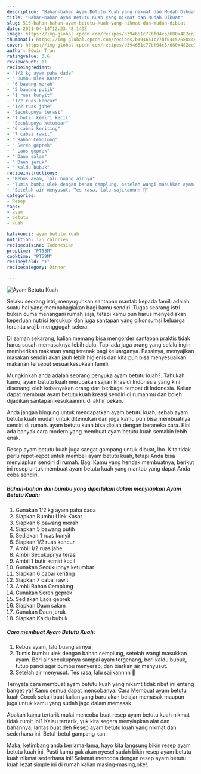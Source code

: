 ```yaml
---
description: "Bahan-bahan Ayam Betutu Kuah yang nikmat dan Mudah Dibuat"
title: "Bahan-bahan Ayam Betutu Kuah yang nikmat dan Mudah Dibuat"
slug: 516-bahan-bahan-ayam-betutu-kuah-yang-nikmat-dan-mudah-dibuat
date: 2021-04-14T12:23:48.149Z
image: https://img-global.cpcdn.com/recipes/b394651c77bf04c5/680x482cq70/ayam-betutu-kuah-foto-resep-utama.jpg
thumbnail: https://img-global.cpcdn.com/recipes/b394651c77bf04c5/680x482cq70/ayam-betutu-kuah-foto-resep-utama.jpg
cover: https://img-global.cpcdn.com/recipes/b394651c77bf04c5/680x482cq70/ayam-betutu-kuah-foto-resep-utama.jpg
author: Edwin Tran
ratingvalue: 3.6
reviewcount: 11
recipeingredient:
- "1/2 kg ayam paha dada"
- " Bumbu Ulek Kasar"
- "6 bawang merah"
- "5 bawang putih"
- "1 ruas kunyit"
- "1/2 ruas kencur"
- "1/2 ruas jahe"
- "Secukupnya terasi"
- "1 butir kemiri kecil"
- "Secukupnya ketumbar"
- "6 cabai keriting"
- "7 cabai rawit"
- " Bahan Cemplung"
- " Sereh geprek"
- " Laos geprek"
- " Daun salam"
- " Daun jeruk"
- " Kaldu bubuk"
recipeinstructions:
- "Rebus ayam, lalu buang airnya"
- "Tumis bumbu ulek dengan bahan cemplung, setelah wangi masukkan ayam. Beri air secukupnya sampai ayam tergenang, beri kaldu bubuk, tutup panci agar bumbu menyerap, dan biarkan air menyusut."
- "Setelah air menyusut. Tes rasa, lalu sajikannnn 🤤"
categories:
- Resep
tags:
- ayam
- betutu
- kuah

katakunci: ayam betutu kuah 
nutrition: 125 calories
recipecuisine: Indonesian
preptime: "PT33M"
cooktime: "PT59M"
recipeyield: "1"
recipecategory: Dinner

---
```



![Ayam Betutu Kuah](https://img-global.cpcdn.com/recipes/b394651c77bf04c5/680x482cq70/ayam-betutu-kuah-foto-resep-utama.jpg)

Selaku seorang istri, menyuguhkan santapan mantab kepada famili adalah suatu hal yang membahagiakan bagi kamu sendiri. Tugas seorang istri bukan cuma menangani rumah saja, tetapi kamu pun harus menyediakan keperluan nutrisi tercukupi dan juga santapan yang dikonsumsi keluarga tercinta wajib menggugah selera.

Di zaman  sekarang, kalian memang bisa mengorder santapan praktis tidak harus susah memasaknya lebih dulu. Tapi ada juga orang yang selalu ingin memberikan makanan yang terenak bagi keluarganya. Pasalnya, menyajikan masakan sendiri akan jauh lebih higienis dan kita pun bisa menyesuaikan makanan tersebut sesuai kesukaan famili. 



Mungkinkah anda adalah seorang penyuka ayam betutu kuah?. Tahukah kamu, ayam betutu kuah merupakan sajian khas di Indonesia yang kini disenangi oleh kebanyakan orang dari berbagai tempat di Indonesia. Kalian dapat membuat ayam betutu kuah kreasi sendiri di rumahmu dan boleh dijadikan santapan kesukaanmu di akhir pekan.

Anda jangan bingung untuk mendapatkan ayam betutu kuah, sebab ayam betutu kuah mudah untuk ditemukan dan juga kamu pun bisa membuatnya sendiri di rumah. ayam betutu kuah bisa diolah dengan beraneka cara. Kini ada banyak cara modern yang membuat ayam betutu kuah semakin lebih enak.

Resep ayam betutu kuah juga sangat gampang untuk dibuat, lho. Kita tidak perlu repot-repot untuk membeli ayam betutu kuah, tetapi Anda bisa menyiapkan sendiri di rumah. Bagi Kamu yang hendak membuatnya, berikut ini resep untuk membuat ayam betutu kuah yang mantab yang dapat Anda coba sendiri.

<!--inarticleads1-->

##### Bahan-bahan dan bumbu yang diperlukan dalam menyiapkan Ayam Betutu Kuah:

1. Gunakan 1/2 kg ayam paha dada
1. Siapkan  Bumbu Ulek Kasar
1. Siapkan 6 bawang merah
1. Siapkan 5 bawang putih
1. Sediakan 1 ruas kunyit
1. Siapkan 1/2 ruas kencur
1. Ambil 1/2 ruas jahe
1. Ambil Secukupnya terasi
1. Ambil 1 butir kemiri kecil
1. Gunakan Secukupnya ketumbar
1. Siapkan 6 cabai keriting
1. Siapkan 7 cabai rawit
1. Ambil  Bahan Cemplung
1. Gunakan  Sereh geprek
1. Sediakan  Laos geprek
1. Siapkan  Daun salam
1. Gunakan  Daun jeruk
1. Siapkan  Kaldu bubuk




<!--inarticleads2-->

##### Cara membuat Ayam Betutu Kuah:

1. Rebus ayam, lalu buang airnya
1. Tumis bumbu ulek dengan bahan cemplung, setelah wangi masukkan ayam. Beri air secukupnya sampai ayam tergenang, beri kaldu bubuk, tutup panci agar bumbu menyerap, dan biarkan air menyusut.
1. Setelah air menyusut. Tes rasa, lalu sajikannnn 🤤




Ternyata cara membuat ayam betutu kuah yang nikamt tidak ribet ini enteng banget ya! Kamu semua dapat mencobanya. Cara Membuat ayam betutu kuah Cocok sekali buat kalian yang baru akan belajar memasak maupun juga untuk kamu yang sudah jago dalam memasak.

Apakah kamu tertarik mulai mencoba buat resep ayam betutu kuah nikmat tidak rumit ini? Kalau tertarik, yuk kita segera menyiapkan alat dan bahannya, lantas buat deh Resep ayam betutu kuah yang nikmat dan sederhana ini. Betul-betul gampang kan. 

Maka, ketimbang anda berlama-lama, hayo kita langsung bikin resep ayam betutu kuah ini. Pasti kamu gak akan nyesel sudah bikin resep ayam betutu kuah nikmat sederhana ini! Selamat mencoba dengan resep ayam betutu kuah lezat simple ini di rumah kalian masing-masing,oke!.

